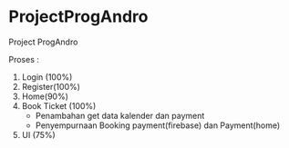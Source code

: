 # ProjectProgAndro
Project ProgAndro

Proses :
1. Login (100%)
2. Register(100%)
3. Home(90%)
4. Book Ticket (100%) 
    - Penambahan get data kalender dan payment
    - Penyempurnaan Booking payment(firebase) dan Payment(home)
5. UI (75%)
